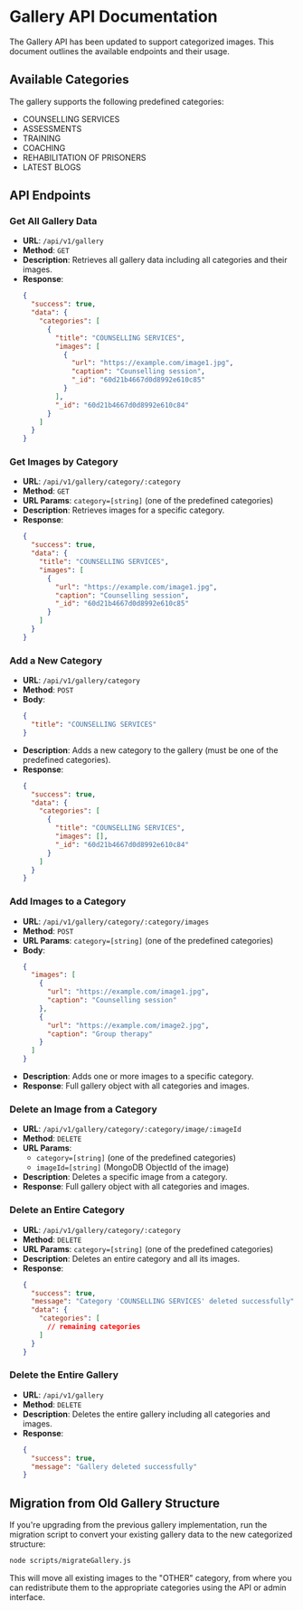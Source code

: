 # Gallery API Documentation

The Gallery API has been updated to support categorized images. This document outlines the available endpoints and their usage.

## Available Categories

The gallery supports the following predefined categories:
- COUNSELLING SERVICES
- ASSESSMENTS
- TRAINING
- COACHING
- REHABILITATION OF PRISONERS
- LATEST BLOGS

## API Endpoints

### Get All Gallery Data
- **URL**: `/api/v1/gallery`
- **Method**: `GET`
- **Description**: Retrieves all gallery data including all categories and their images.
- **Response**: 
  ```json
  {
    "success": true,
    "data": {
      "categories": [
        {
          "title": "COUNSELLING SERVICES",
          "images": [
            {
              "url": "https://example.com/image1.jpg",
              "caption": "Counselling session",
              "_id": "60d21b4667d0d8992e610c85"
            }
          ],
          "_id": "60d21b4667d0d8992e610c84"
        }
      ]
    }
  }
  ```

### Get Images by Category
- **URL**: `/api/v1/gallery/category/:category`
- **Method**: `GET`
- **URL Params**: `category=[string]` (one of the predefined categories)
- **Description**: Retrieves images for a specific category.
- **Response**: 
  ```json
  {
    "success": true,
    "data": {
      "title": "COUNSELLING SERVICES",
      "images": [
        {
          "url": "https://example.com/image1.jpg",
          "caption": "Counselling session",
          "_id": "60d21b4667d0d8992e610c85"
        }
      ]
    }
  }
  ```

### Add a New Category
- **URL**: `/api/v1/gallery/category`
- **Method**: `POST`
- **Body**: 
  ```json
  {
    "title": "COUNSELLING SERVICES"
  }
  ```
- **Description**: Adds a new category to the gallery (must be one of the predefined categories).
- **Response**: 
  ```json
  {
    "success": true,
    "data": {
      "categories": [
        {
          "title": "COUNSELLING SERVICES",
          "images": [],
          "_id": "60d21b4667d0d8992e610c84"
        }
      ]
    }
  }
  ```

### Add Images to a Category
- **URL**: `/api/v1/gallery/category/:category/images`
- **Method**: `POST`
- **URL Params**: `category=[string]` (one of the predefined categories)
- **Body**: 
  ```json
  {
    "images": [
      {
        "url": "https://example.com/image1.jpg",
        "caption": "Counselling session"
      },
      {
        "url": "https://example.com/image2.jpg",
        "caption": "Group therapy"
      }
    ]
  }
  ```
- **Description**: Adds one or more images to a specific category.
- **Response**: Full gallery object with all categories and images.

### Delete an Image from a Category
- **URL**: `/api/v1/gallery/category/:category/image/:imageId`
- **Method**: `DELETE`
- **URL Params**: 
  - `category=[string]` (one of the predefined categories)
  - `imageId=[string]` (MongoDB ObjectId of the image)
- **Description**: Deletes a specific image from a category.
- **Response**: Full gallery object with all categories and images.

### Delete an Entire Category
- **URL**: `/api/v1/gallery/category/:category`
- **Method**: `DELETE`
- **URL Params**: `category=[string]` (one of the predefined categories)
- **Description**: Deletes an entire category and all its images.
- **Response**: 
  ```json
  {
    "success": true,
    "message": "Category 'COUNSELLING SERVICES' deleted successfully",
    "data": {
      "categories": [
        // remaining categories
      ]
    }
  }
  ```

### Delete the Entire Gallery
- **URL**: `/api/v1/gallery`
- **Method**: `DELETE`
- **Description**: Deletes the entire gallery including all categories and images.
- **Response**: 
  ```json
  {
    "success": true,
    "message": "Gallery deleted successfully"
  }
  ```

## Migration from Old Gallery Structure

If you're upgrading from the previous gallery implementation, run the migration script to convert your existing gallery data to the new categorized structure:

```bash
node scripts/migrateGallery.js
```

This will move all existing images to the "OTHER" category, from where you can redistribute them to the appropriate categories using the API or admin interface.